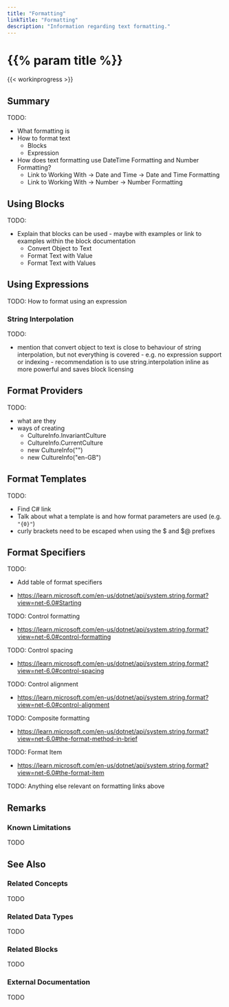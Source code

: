 ```yaml
---
title: "Formatting"
linkTitle: "Formatting"
description: "Information regarding text formatting."
---
```


# {{% param title %}}

{{< workinprogress >}}

## Summary

TODO:

- What formatting is
- How to format text
  - Blocks
  - Expression
- How does text formatting use DateTime Formatting and Number Formatting?
  - Link to Working With -> Date and Time -> Date and Time Formatting
  - Link to Working With -> Number -> Number Formatting

## Using Blocks

TODO:

- Explain that blocks can be used - maybe with examples or link to examples within the block documentation
  - Convert Object to Text
  - Format Text with Value
  - Format Text with Values

## Using Expressions

TODO: How to format using an expression

### String Interpolation

TODO:

- mention that convert object to text is close to behaviour of string interpolation, but not everything is covered - e.g. no expression support or indexing - recommendation is to use string.interpolation inline as more powerful and saves block licensing

## Format Providers

TODO:

- what are they
- ways of creating
  - CultureInfo.InvariantCulture
  - CultureInfo.CurrentCulture
  - new CultureInfo("")
  - new CultureInfo("en-GB")

## Format Templates

TODO:

- Find C# link
- Talk about what a template is and how format parameters are used (e.g. `"{0}"`)
- curly brackets need to be escaped when using the $ and $@ prefixes

## Format Specifiers

TODO:

- Add table of format specifiers

- https://learn.microsoft.com/en-us/dotnet/api/system.string.format?view=net-6.0#Starting

TODO: Control formatting

- https://learn.microsoft.com/en-us/dotnet/api/system.string.format?view=net-6.0#control-formatting

TODO: Control spacing

- https://learn.microsoft.com/en-us/dotnet/api/system.string.format?view=net-6.0#control-spacing

TODO: Control alignment

- https://learn.microsoft.com/en-us/dotnet/api/system.string.format?view=net-6.0#control-alignment

TODO: Composite formatting

- https://learn.microsoft.com/en-us/dotnet/api/system.string.format?view=net-6.0#the-format-method-in-brief

TODO: Format Item

- https://learn.microsoft.com/en-us/dotnet/api/system.string.format?view=net-6.0#the-format-item

TODO: Anything else relevant on formatting links above

## Remarks

### Known Limitations

TODO

## See Also

### Related Concepts

TODO

### Related Data Types

TODO

### Related Blocks

TODO

### External Documentation

TODO
